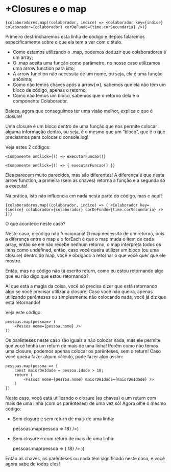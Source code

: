 # +Closures e o map

    {colaboradores.map((colaborador, indice) => <Colaborador key={indice} colaborador={colaborador} corDeFundo={time.corSecundaria} />)}

Primeiro destrincharemos esta linha de código e depois falaremos especificamente sobre o que ela tem a ver com o título.

- Como estamos utilizando o .map, podemos deduzir que colaboradores é um array;
- O .map aceita uma função como parâmetro, no nosso caso utilizamos uma arrow function para isto;
- A arrow function não necessita de um nome, ou seja, ela é uma função anônima;
- Como não temos chaves após a arrow(=>), sabemos que ela não tem um bloco de código, apenas o retorno;
- Como não temos um bloco, sabemos que o retorno dela é o componente Colaborador.

Beleza, agora que conseguimos ter uma visão melhor, explica o que é closure!

Uma closure é um bloco dentro de uma função que nos permite colocar alguma informação dentro, ou seja, é o mesmo que um “bloco”, que é o que precisamos para colocar o console.log!

Veja estes 2 códigos:

    <Componente onClick={() => executarFuncao()}

    <Componente onClick={() => { executarFuncao() }}

Eles parecem muito parecidos, mas são diferentes! A diferença é que nesta arrow function, a primeira (sem as chaves) retorna a função e a segunda só a executa!

Na prática, isto não influencia em nada nesta parte do código, mas e aqui?

    {colaboradores.map((colaborador, indice) => { <Colaborador key={indice} colaborador={colaborador} corDeFundo={time.corSecundaria} /> })}

O que acontece neste caso?

Neste caso, o código não funcionaria! O map necessita de um retorno, pois a diferença entre o map e o forEach é que o map muda o item de cada array, então se ele não recebe nenhum retorno, o map interpreta todos os itens como undefined, então, caso você queira utilizar um bloco (ou uma closure) dentro do map, você é obrigado a retornar o que você quer que ele mostre.

Então, mas no código não tá escrito return, como eu estou retornando algo que eu não digo que estou retornando?

Aí que está a magia da coisa, você só precisa dizer que está retornando algo se você precisar utilizar a closure! Caso você não queira, apenas utilizando parênteses ou simplesmente não colocando nada, você já diz que está retornando!

Veja este código:

    pessoas.map(pessoa=> (
        <Pessoa nome={pessoa.nome} />
    ))

Os parênteses neste caso são iguais a não colocar nada, mas ele permite que você tenha um return de mais de uma linha! Porém como não temos uma closure, podemos apenas colocar os parênteses, sem o return! Caso você queira fazer algum cálculo, pode fazer algo assim:

    pessoas.map(pessoa => {
        const maiorDeIdade = pessoa.idade > 18;
        return (
            <Pessoa nome={pessoa.nome} maiorDeIdade={maiorDeIdade} />
        )
    })

Neste caso, você está utilizando o closure (as chaves) e um return com mais de uma linha (com os parênteses) de uma vez só! Agora olhe o mesmo código:

- Sem closure e sem return de mais de uma linha:

  pessoas.map(pessoa => <Pessoa nome={pessoa.nome} maiorDeIdade={pessoa.idade > 18} />)

- Sem closure e com return de mais de uma linha:

  pessoas.map(pessoa => (
  <Pessoa nome={pessoa.nome} maiorDeIdade={pessoa.idade > 18} />
  ))

Então as chaves, os parênteses ou nada têm significado neste caso, e você agora sabe de todos eles!
